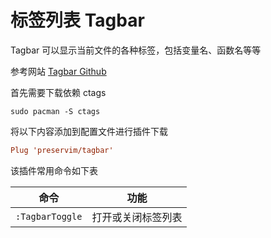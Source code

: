# 标签列表 Tagbar

Tagbar 可以显示当前文件的各种标签，包括变量名、函数名等等

参考网站 [Tagbar Github](https://github.com/preservim/tagbar)

首先需要下载依赖 ctags

```shell
sudo pacman -S ctags
```

将以下内容添加到配置文件进行插件下载

```conf title="$HOME/.config/nvim/init.vim" linenums="1"
Plug 'preservim/tagbar'
```

该插件常用命令如下表

| 命令 | 功能 |
| :--: | :--: |
| `:TagbarToggle` | 打开或关闭标签列表 |
